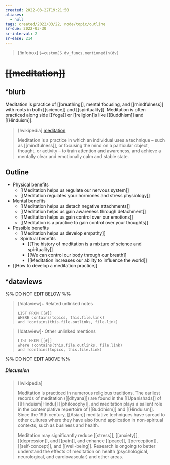 ```yaml
---
created: 2022-03-22T19:21:50 
aliases:
  - null
tags: created/2022/03/22, node/topic/outline
sr-due: 2022-03-30
sr-interval: 2
sr-ease: 214
---
```

> [!infobox]
`$=customJS.dv_funcs.mentionedIn(dv)`

# <s class="topic-title">[[meditation]]</s>

## ^blurb

Meditation is practice of [[breathing]], mental focusing, and [[mindfulness]] with roots in both [[science]] and [[spirituality]].
Meditation is often practiced along side [[Yoga]] or [[religion]]s like [[Buddhism]] and [[Hinduism]].

> [!wikipedia] [meditation](https://en.wikipedia.org/wiki/Meditation)
> 
> Meditation is a practice in which an individual uses a technique – such as [[mindfulness]], or focusing the mind on a particular object, thought, or activity – to train attention and awareness, and achieve a mentally clear and emotionally calm and stable state.

## Outline

- Physical benefits
	- [[Meditation helps us regulate our nervous system]]
	- [[Meditation regulates your hormones and stress physiology]]
- Mental benefits
	- [[Meditation helps us detach negative attachments]]
	- [[Meditation helps us gain awareness through detachment]]
	- [[Meditation helps us gain control over our emotions]]
	- [[Meditation is a practice to gain control over your thoughts]]
- Possible benefits
	- [[Meditation helps us develop empathy]]
	- Spiritual benefits
		- [[The history of meditation is a mixture of science and spirituality]]
		- [[We can control our body through our breath]]
		- [[Meditation increases our ability to influence the world]]
- [[How to develop a meditation practice]]

## ^dataviews

%% DO NOT EDIT BELOW %%
> [!dataview]+ Related unlinked notes
> ```dataview
> LIST FROM [[#]]
> WHERE contains(topics, this.file.link)
> and !contains(this.file.outlinks, file.link)
> ```
 
> [!dataview]- Other unlinked mentions
> ```dataview
> LIST FROM [[#]]
> where !contains(this.file.outlinks, file.link)
> and !contains(topics, this.file.link)
> ```

%% DO NOT EDIT ABOVE %%

##### Discussion

> [!wikipedia]
> 
> Meditation is practiced in numerous religious traditions. The earliest records of meditation ([[dhyana]]) are found in the [[Upanishads]] of [[Hinduism|Hindu]] [[philosophy]], and meditation plays a salient role in the contemplative repertoire of [[Buddhism]] and [[Hinduism]]. Since the 19th century, [[Asian]] meditative techniques have spread to other cultures where they have also found application in non-spiritual contexts, such as business and health.
> 
> Meditation may significantly reduce [[stress]], [[anxiety]], [[depression]], and [[pain]], and enhance [[peace]], [[perception]], [[self-concept]], and [[well-being]]. Research is ongoing to better understand the effects of meditation on health (psychological, neurological, and cardiovascular) and other areas.
>
